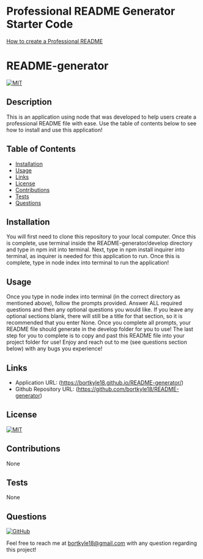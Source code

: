 # Professional README Generator Starter Code

[How to create a Professional README](https://coding-boot-camp.github.io/full-stack/github/professional-readme-guide)


# README-generator

[![MIT](https://img.shields.io/badge/license-MIT-green?style=plastic)](https://choosealicense.com/licenses/mit/)

## Description

  This is an application using node that was developed to help users create a professional README file with ease. Use the table of contents below to see how to install and use this application!

## Table of Contents
  * [Installation](#installation)
  * [Usage](#usage)
  * [Links](#links)
  * [License](#license)
  * [Contributions](#contributions)
  * [Tests](#tests)
  * [Questions](#questions)
  
  
## Installation

  You will first need to clone this repository to your local computer. Once this is complete, use terminal inside the README-generator/develop directory and type in npm init into terminal. Next, type in npm install inquirer into terminal, as inquirer is needed for this application to run. Once this is complete, type in node index into terminal to run the application!

## Usage

  Once you type in node index into terminal (in the correct directory as mentioned above), follow the prompts provided. Answer ALL required questions and then any optional questions you would like. If you leave any optional sections blank, there will still be a title for that section, so it is recommended that you enter None. Once you complete all prompts, your README file should generate in the develop folder for you to use! The last step for you to complete is to copy and past this README file into your project folder for use! Enjoy and reach out to me (see questions section below) with any bugs you experience!

## Links

  * Application URL: (https://bortkyle18.github.io/README-generator/)
  * Github Repository URL: (https://github.com/bortkyle18/README-generator)

## License

  [![MIT](https://img.shields.io/badge/license-MIT-green?style=plastic)](https://choosealicense.com/licenses/mit/)

## Contributions

  None

## Tests

  None

## Questions

  [![GitHub](https://img.shields.io/badge/My%20GitHub-Click%20Here!-blueviolet?style=plastic&logo=GitHub)](https://github.com/bortkyle18) 

  Feel free to reach me at bortkyle18@gmail.com with any question regarding this project!
  
